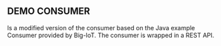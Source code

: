 ## DEMO CONSUMER

Is a modified version of the consumer based on the Java example Consumer provided by Big-IoT. The consumer is wrapped in a REST API.

